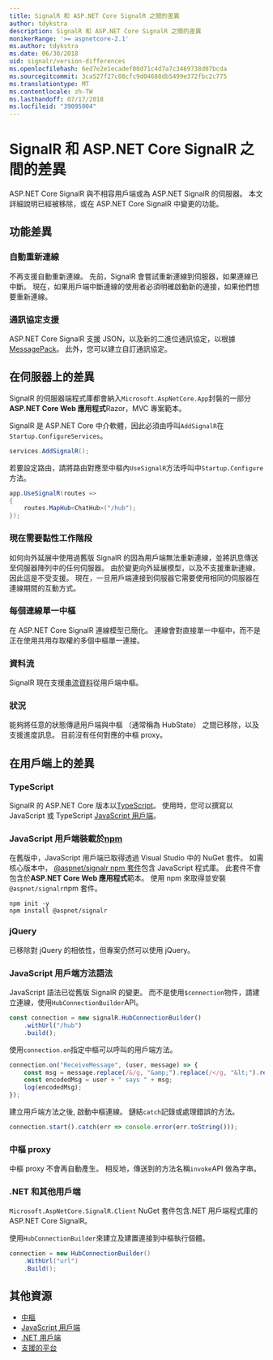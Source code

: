 ```yaml
---
title: SignalR 和 ASP.NET Core SignalR 之間的差異
author: tdykstra
description: SignalR 和 ASP.NET Core SignalR 之間的差異
monikerRange: '>= aspnetcore-2.1'
ms.author: tdykstra
ms.date: 06/30/2018
uid: signalr/version-differences
ms.openlocfilehash: 6ed7e2e1ecadef08d71c4d7a7c3469738d07bcda
ms.sourcegitcommit: 3ca527f27c88cfc9d04688db5499e372fbc2c775
ms.translationtype: MT
ms.contentlocale: zh-TW
ms.lasthandoff: 07/17/2018
ms.locfileid: "39095004"
---
```

# <a name="differences-between-signalr-and-aspnet-core-signalr"></a>SignalR 和 ASP.NET Core SignalR 之間的差異

ASP.NET Core SignalR 與不相容用戶端或為 ASP.NET SignalR 的伺服器。 本文詳細說明已經被移除，或在 ASP.NET Core SignalR 中變更的功能。

## <a name="feature-differences"></a>功能差異

### <a name="automatic-reconnects"></a>自動重新連線

不再支援自動重新連線。 先前，SignalR 會嘗試重新連線到伺服器，如果連線已中斷。 現在，如果用戶端中斷連線的使用者必須明確啟動新的連接，如果他們想要重新連線。

### <a name="protocol-support"></a>通訊協定支援

ASP.NET Core SignalR 支援 JSON，以及新的二進位通訊協定，以根據[MessagePack](xref:signalr/messagepackhubprotocol)。 此外，您可以建立自訂通訊協定。

## <a name="differences-on-the-server"></a>在伺服器上的差異

SignalR 的伺服器端程式庫都會納入`Microsoft.AspNetCore.App`封裝的一部分**ASP.NET Core Web 應用程式**Razor，MVC 專案範本。

SignalR 是 ASP.NET Core 中介軟體，因此必須由呼叫`AddSignalR`在`Startup.ConfigureServices`。

```csharp
services.AddSignalR();
```

若要設定路由，請將路由對應至中樞內`UseSignalR`方法呼叫中`Startup.Configure`方法。

```csharp
app.UseSignalR(routes =>
{
    routes.MapHub<ChatHub>("/hub");
});
```

### <a name="sticky-sessions-now-required"></a>現在需要黏性工作階段

如何向外延展中使用過舊版 SignalR 的因為用戶端無法重新連線，並將訊息傳送至伺服器陣列中的任何伺服器。 由於變更向外延展模型，以及不支援重新連線，因此這是不受支援。 現在，一旦用戶端連接到伺服器它需要使用相同的伺服器在連線期間的互動方式。

### <a name="single-hub-per-connection"></a>每個連線單一中樞

在 ASP.NET Core SignalR 連線模型已簡化。 連線會對直接單一中樞中，而不是正在使用共用存取權的多個中樞單一連接。

### <a name="streaming"></a>資料流

SignalR 現在支援[串流資料](xref:signalr/streaming)從用戶端中樞。

### <a name="state"></a>狀況

能夠將任意的狀態傳遞用戶端與中樞 （通常稱為 HubState） 之間已移除，以及支援進度訊息。 目前沒有任何對應的中樞 proxy。

## <a name="differences-on-the-client"></a>在用戶端上的差異

### <a name="typescript"></a>TypeScript

SignalR 的 ASP.NET Core 版本以[TypeScript](https://www.typescriptlang.org/)。 使用時，您可以撰寫以 JavaScript 或 TypeScript [JavaScript 用戶端](xref:signalr/javascript-client)。

### <a name="the-javascript-client-is-hosted-at-npmhttpswwwnpmjscom"></a>JavaScript 用戶端裝載於[npm](https://www.npmjs.com/)

在舊版中，JavaScript 用戶端已取得透過 Visual Studio 中的 NuGet 套件。 如需核心版本中， [ @aspnet/signalr npm 套件](https://www.npmjs.com/package/@aspnet/signalr)包含 JavaScript 程式庫。 此套件不會包含於**ASP.NET Core Web 應用程式**範本。 使用 npm 來取得並安裝`@aspnet/signalr`npm 套件。

```console
npm init -y
npm install @aspnet/signalr
```

### <a name="jquery"></a>jQuery

已移除對 jQuery 的相依性，但專案仍然可以使用 jQuery。

### <a name="javascript-client-method-syntax"></a>JavaScript 用戶端方法語法

JavaScript 語法已從舊版 SignalR 的變更。 而不是使用`$connection`物件，請建立連線，使用`HubConnectionBuilder`API。

```javascript
const connection = new signalR.HubConnectionBuilder()
    .withUrl("/hub")
    .build();
```

使用`connection.on`指定中樞可以呼叫的用戶端方法。

```javascript
connection.on("ReceiveMessage", (user, message) => {
    const msg = message.replace(/&/g, "&amp;").replace(/</g, "&lt;").replace(/>/g, "&gt;");
    const encodedMsg = user + " says " + msg;
    log(encodedMsg);
});
```

建立用戶端方法之後, 啟動中樞連線。 鏈結`catch`記錄或處理錯誤的方法。

```javascript
connection.start().catch(err => console.error(err.toString()));
```

### <a name="hub-proxies"></a>中樞 proxy

中樞 proxy 不會再自動產生。 相反地，傳送到的方法名稱`invoke`API 做為字串。

### <a name="net-and-other-clients"></a>.NET 和其他用戶端

`Microsoft.AspNetCore.SignalR.Client` NuGet 套件包含.NET 用戶端程式庫的 ASP.NET Core SignalR。

使用`HubConnectionBuilder`來建立及建置連接到中樞執行個體。

```csharp
connection = new HubConnectionBuilder()
    .WithUrl("url")
    .Build();
```

## <a name="additional-resources"></a>其他資源

* [中樞](xref:signalr/hubs)
* [JavaScript 用戶端](xref:signalr/javascript-client)
* [.NET 用戶端](xref:signalr/dotnet-client)
* [支援的平台](xref:signalr/supported-platforms)
